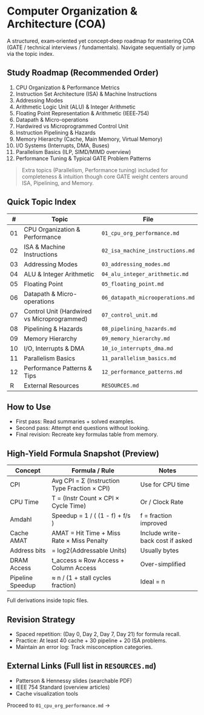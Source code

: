 # Computer Organization & Architecture (COA)

A structured, exam‑oriented yet concept‑deep roadmap for mastering COA (GATE / technical interviews / fundamentals). Navigate sequentially or jump via the topic index.

## Study Roadmap (Recommended Order)
1. CPU Organization & Performance Metrics
2. Instruction Set Architecture (ISA) & Machine Instructions
3. Addressing Modes
4. Arithmetic Logic Unit (ALU) & Integer Arithmetic
5. Floating Point Representation & Arithmetic (IEEE‑754)
6. Datapath & Micro-operations
7. Hardwired vs Microprogrammed Control Unit
8. Instruction Pipelining & Hazards
9. Memory Hierarchy (Cache, Main Memory, Virtual Memory)
10. I/O Systems (Interrupts, DMA, Buses)
11. Parallelism Basics (ILP, SIMD/MIMD overview)
12. Performance Tuning & Typical GATE Problem Patterns

> Extra topics (Parallelism, Performance tuning) included for completeness & intuition though core GATE weight centers around ISA, Pipelining, and Memory.

## Quick Topic Index
| # | Topic | File |
|---|-------|------|
|01| CPU Organization & Performance | `01_cpu_org_performance.md` |
|02| ISA & Machine Instructions | `02_isa_machine_instructions.md` |
|03| Addressing Modes | `03_addressing_modes.md` |
|04| ALU & Integer Arithmetic | `04_alu_integer_arithmetic.md` |
|05| Floating Point | `05_floating_point.md` |
|06| Datapath & Micro-operations | `06_datapath_microoperations.md` |
|07| Control Unit (Hardwired vs Microprogrammed) | `07_control_unit.md` |
|08| Pipelining & Hazards | `08_pipelining_hazards.md` |
|09| Memory Hierarchy | `09_memory_hierarchy.md` |
|10| I/O, Interrupts & DMA | `10_io_interrupts_dma.md` |
|11| Parallelism Basics | `11_parallelism_basics.md` |
|12| Performance Patterns & Tips | `12_performance_patterns.md` |
|R| External Resources | `RESOURCES.md` |

## How to Use
- First pass: Read summaries + solved examples.
- Second pass: Attempt end questions without looking.
- Final revision: Recreate key formulas table from memory.

## High-Yield Formula Snapshot (Preview)
| Concept | Formula / Rule | Notes |
|---------|----------------|-------|
| CPI | Avg CPI = Σ (Instruction Type Fraction × CPI) | Use for CPU time |
| CPU Time | T = (Instr Count × CPI × Cycle Time) | Or / Clock Rate |
| Amdahl | Speedup = 1 / ( (1 - f) + f/s ) | f = fraction improved |
| Cache AMAT | AMAT = Hit Time + Miss Rate × Miss Penalty | Include write-back cost if asked |
| Address bits | = log2(Addressable Units) | Usually bytes |
| DRAM Access | t_access ≈ Row Access + Column Access | Over-simplified |
| Pipeline Speedup | ≈ n / (1 + stall cycles fraction) | Ideal = n | 

Full derivations inside topic files.

## Revision Strategy
- Spaced repetition: (Day 0, Day 2, Day 7, Day 21) for formula recall.
- Practice: At least 40 cache + 30 pipeline + 20 ISA problems.
- Maintain an error log: Track misconception categories.

## External Links (Full list in `RESOURCES.md`)
- Patterson & Hennessy slides (searchable PDF)
- IEEE 754 Standard (overview articles)
- Cache visualization tools

Proceed to `01_cpu_org_performance.md` →
